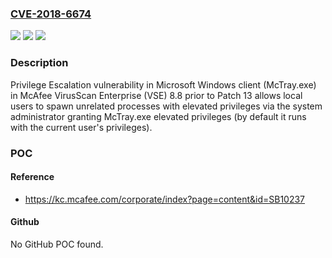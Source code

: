 ### [CVE-2018-6674](https://cve.mitre.org/cgi-bin/cvename.cgi?name=CVE-2018-6674)
![](https://img.shields.io/static/v1?label=Product&message=%20VirusScan%20Enterprise%20(VSE)&color=blue)
![](https://img.shields.io/static/v1?label=Version&message=8.8%3C%208.8%20Patch%2013%20&color=brighgreen)
![](https://img.shields.io/static/v1?label=Vulnerability&message=Data%20Leakage%20via%20Privilege%20Escalation%20(CWE-269)&color=brighgreen)

### Description

Privilege Escalation vulnerability in Microsoft Windows client (McTray.exe) in McAfee VirusScan Enterprise (VSE) 8.8 prior to Patch 13 allows local users to spawn unrelated processes with elevated privileges via the system administrator granting McTray.exe elevated privileges (by default it runs with the current user's privileges).

### POC

#### Reference
- https://kc.mcafee.com/corporate/index?page=content&id=SB10237

#### Github
No GitHub POC found.

